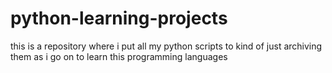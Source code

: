 # python-learning-projects
this is a repository where i put all my python scripts to kind of just archiving them as i go on to learn this programming languages 
